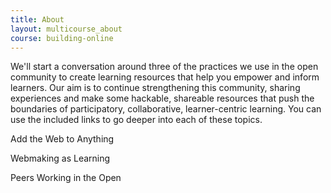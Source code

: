```yaml
---
title: About
layout: multicourse_about
course: building-online
---
```


We'll start a conversation around three of the practices we use in the open community to create learning resources that help you empower and inform learners. Our aim is to continue strengthening this community, sharing experiences and make some hackable, shareable resources that push the boundaries of participatory, collaborative, learner-centric learning. You can use the included links to go deeper into each of these topics.

Add the Web to Anything

Webmaking as Learning

Peers Working in the Open
